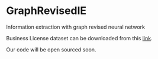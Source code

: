 # GraphRevisedIE
Information extraction with graph revised neural network

Business License dataset can be downloaded from this [link](https://drive.google.com/file/d/1hnMX99qHRmUJPMdairbGbUO8oDFGB7Al/view?usp=sharing).

Our code will be open sourced soon. 
